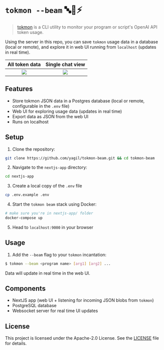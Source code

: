 # `tokmon --beam` 🔤🧐⚡️
> [tokmon](https://github.com/yagil/tokmon) is a CLI utility to monitor your program or script's OpenAI API token usage.<br>

Using the server in this repo, you can save `tokmon` usage data in a database (local or remote), and explore it in web UI running from `localhost` (updates in real time).

All token data             |  Single chat view
:-------------------------:|:-------------------------:
![](https://user-images.githubusercontent.com/3611042/234407215-63afba38-6356-4ba6-bba1-4d46acfb72b2.png)  |  ![](https://user-images.githubusercontent.com/3611042/234406254-d6299348-d428-43ec-8921-c779d7b82b79.png)

## Features
- Store tokmon JSON data in a Postgres database (local or remote, configurable in the `.env` file)
- Web UI for exploring usage data (updates in real time)
- Export data as JSON from the web UI
- Runs on localhost

## Setup

1. Clone the repository:
```bash
git clone https://github.com/yagil/tokmon-beam.git && cd tokmon-beam
```

2. Navigate to the `nextjs-app` directory:
```bash
cd nextjs-app
```

3. Create a local copy of the `.env` file
```bash
cp .env.example .env
```

4. Start the `tokmon beam` stack using Docker:

```bash
# make sure you're in nextjs-app/ folder
docker-compose up
```

5. Head to `localhost:9000` in your browser

## Usage

1. Add the `--beam` flag to your `tokmon` incantation:

```bash
$ tokmon --beam <program name> [arg1] [arg2] ...
```

Data will update in real time in the web UI.

## Components
- NextJS app (web UI + listening for incoming JSON blobs from `tokmon`)
- PostgreSQL database
- Websocket server for real time UI updates

## License

This project is licensed under the Apache-2.0 License. See the [LICENSE](LICENSE) file for details.

